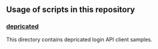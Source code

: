 ## Usage of scripts in this repository

### [depricated](./depricated/)

This directory contains depricated login API client samples.

